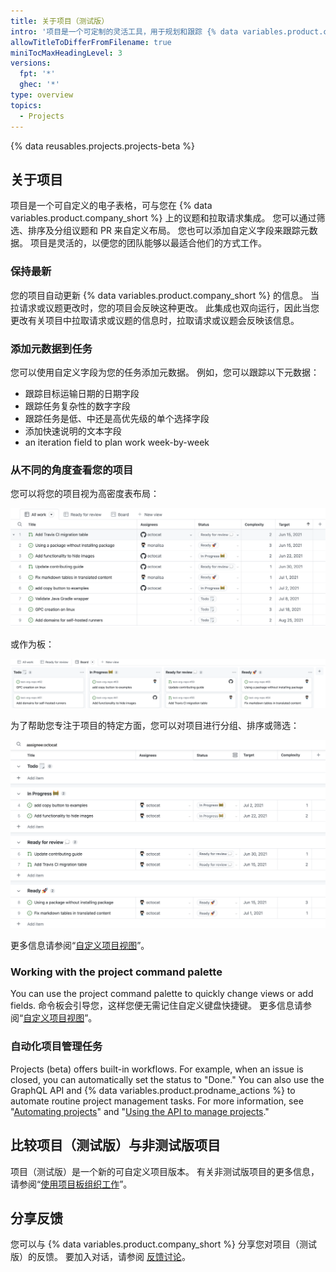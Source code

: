 ```yaml
---
title: 关于项目（测试版）
intro: '项目是一个可定制的灵活工具，用于规划和跟踪 {% data variables.product.company_short %} 上的工作。'
allowTitleToDifferFromFilename: true
miniTocMaxHeadingLevel: 3
versions:
  fpt: '*'
  ghec: '*'
type: overview
topics:
  - Projects
---
```


{% data reusables.projects.projects-beta %}

## 关于项目

项目是一个可自定义的电子表格，可与您在 {% data variables.product.company_short %} 上的议题和拉取请求集成。 您可以通过筛选、排序及分组议题和 PR 来自定义布局。 您也可以添加自定义字段来跟踪元数据。 项目是灵活的，以便您的团队能够以最适合他们的方式工作。

### 保持最新

您的项目自动更新 {% data variables.product.company_short %} 的信息。 当拉请求或议题更改时，您的项目会反映这种更改。 此集成也双向运行，因此当您更改有关项目中拉取请求或议题的信息时，拉取请求或议题会反映该信息。

### 添加元数据到任务

您可以使用自定义字段为您的任务添加元数据。 例如，您可以跟踪以下元数据：

- 跟踪目标运输日期的日期字段
- 跟踪任务复杂性的数字字段
- 跟踪任务是低、中还是高优先级的单个选择字段
- 添加快速说明的文本字段
- an iteration field to plan work week-by-week

### 从不同的角度查看您的项目

您可以将您的项目视为高密度表布局：

![项目表](/assets/images/help/issues/projects_table.png)

或作为板：

![项目板](/assets/images/help/issues/projects_board.png)

为了帮助您专注于项目的特定方面，您可以对项目进行分组、排序或筛选：

![项目视图](/assets/images/help/issues/project_view.png)

更多信息请参阅“[自定义项目视图](/issues/trying-out-the-new-projects-experience/customizing-your-project-views)”。

### Working with the project command palette

You can use the project command palette to quickly change views or add fields. 命令板会引导您，这样您便无需记住自定义键盘快捷键。 更多信息请参阅“[自定义项目视图](/issues/trying-out-the-new-projects-experience/customizing-your-project-views)”。

### 自动化项目管理任务

Projects (beta) offers built-in workflows. For example, when an issue is closed, you can automatically set the status to "Done." You can also use the GraphQL API and {% data variables.product.prodname_actions %} to automate routine project management tasks. For more information, see "[Automating projects](/issues/trying-out-the-new-projects-experience/automating-projects)" and "[Using the API to manage projects](/issues/trying-out-the-new-projects-experience/using-the-api-to-manage-projects)."

## 比较项目（测试版）与非测试版项目

项目（测试版）是一个新的可自定义项目版本。 有关非测试版项目的更多信息，请参阅“[使用项目板组织工作](/issues/organizing-your-work-with-project-boards)”。

## 分享反馈

您可以与 {% data variables.product.company_short %} 分享您对项目（测试版）的反馈。 要加入对话，请参阅 [反馈讨论](https://github.com/github/feedback/discussions/categories/issues-feedback)。
